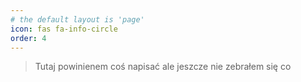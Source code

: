```yaml
---
# the default layout is 'page'
icon: fas fa-info-circle
order: 4
---
```


> Tutaj powinienem coś napisać ale jeszcze nie zebrałem się co
